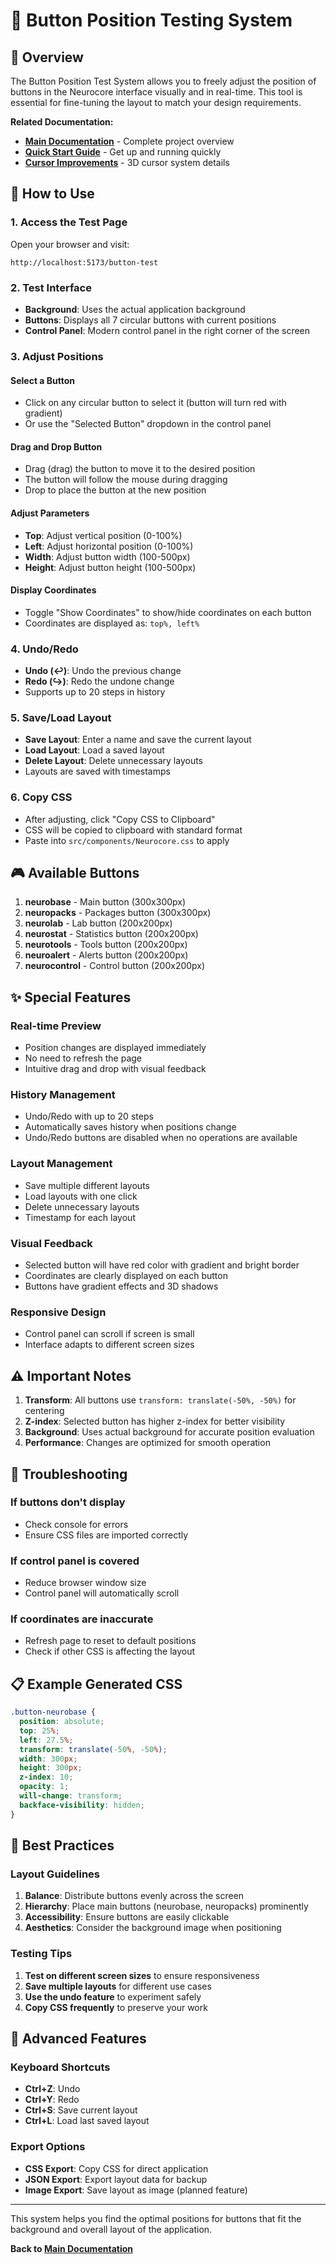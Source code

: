 # 🎯 Button Position Testing System

## 📖 Overview

The Button Position Test System allows you to freely adjust the position of buttons in the Neurocore interface visually and in real-time. This tool is essential for fine-tuning the layout to match your design requirements.

**Related Documentation:**
- **[Main Documentation](README.md)** - Complete project overview
- **[Quick Start Guide](QUICK_START.md)** - Get up and running quickly
- **[Cursor Improvements](CURSOR_IMPROVEMENTS.md)** - 3D cursor system details

## 🚀 How to Use

### 1. Access the Test Page
Open your browser and visit:
```
http://localhost:5173/button-test
```

### 2. Test Interface
- **Background**: Uses the actual application background
- **Buttons**: Displays all 7 circular buttons with current positions
- **Control Panel**: Modern control panel in the right corner of the screen

### 3. Adjust Positions

#### Select a Button
- Click on any circular button to select it (button will turn red with gradient)
- Or use the "Selected Button" dropdown in the control panel

#### Drag and Drop Button
- Drag (drag) the button to move it to the desired position
- The button will follow the mouse during dragging
- Drop to place the button at the new position

#### Adjust Parameters
- **Top**: Adjust vertical position (0-100%)
- **Left**: Adjust horizontal position (0-100%)
- **Width**: Adjust button width (100-500px)
- **Height**: Adjust button height (100-500px)

#### Display Coordinates
- Toggle "Show Coordinates" to show/hide coordinates on each button
- Coordinates are displayed as: `top%, left%`

### 4. Undo/Redo
- **Undo (↩️)**: Undo the previous change
- **Redo (↪️)**: Redo the undone change
- Supports up to 20 steps in history

### 5. Save/Load Layout
- **Save Layout**: Enter a name and save the current layout
- **Load Layout**: Load a saved layout
- **Delete Layout**: Delete unnecessary layouts
- Layouts are saved with timestamps

### 6. Copy CSS
- After adjusting, click "Copy CSS to Clipboard"
- CSS will be copied to clipboard with standard format
- Paste into `src/components/Neurocore.css` to apply

## 🎮 Available Buttons

1. **neurobase** - Main button (300x300px)
2. **neuropacks** - Packages button (300x300px)
3. **neurolab** - Lab button (200x200px)
4. **neurostat** - Statistics button (200x200px)
5. **neurotools** - Tools button (200x200px)
6. **neuroalert** - Alerts button (200x200px)
7. **neurocontrol** - Control button (200x200px)

## ✨ Special Features

### Real-time Preview
- Position changes are displayed immediately
- No need to refresh the page
- Intuitive drag and drop with visual feedback

### History Management
- Undo/Redo with up to 20 steps
- Automatically saves history when positions change
- Undo/Redo buttons are disabled when no operations are available

### Layout Management
- Save multiple different layouts
- Load layouts with one click
- Delete unnecessary layouts
- Timestamp for each layout

### Visual Feedback
- Selected button will have red color with gradient and bright border
- Coordinates are clearly displayed on each button
- Buttons have gradient effects and 3D shadows

### Responsive Design
- Control panel can scroll if screen is small
- Interface adapts to different screen sizes

## ⚠️ Important Notes

1. **Transform**: All buttons use `transform: translate(-50%, -50%)` for centering
2. **Z-index**: Selected button has higher z-index for better visibility
3. **Background**: Uses actual background for accurate position evaluation
4. **Performance**: Changes are optimized for smooth operation

## 🐛 Troubleshooting

### If buttons don't display
- Check console for errors
- Ensure CSS files are imported correctly

### If control panel is covered
- Reduce browser window size
- Control panel will automatically scroll

### If coordinates are inaccurate
- Refresh page to reset to default positions
- Check if other CSS is affecting the layout

## 📋 Example Generated CSS

```css
.button-neurobase {
  position: absolute;
  top: 25%;
  left: 27.5%;
  transform: translate(-50%, -50%);
  width: 300px;
  height: 300px;
  z-index: 10;
  opacity: 1;
  will-change: transform;
  backface-visibility: hidden;
}
```

## 🎯 Best Practices

### Layout Guidelines
1. **Balance**: Distribute buttons evenly across the screen
2. **Hierarchy**: Place main buttons (neurobase, neuropacks) prominently
3. **Accessibility**: Ensure buttons are easily clickable
4. **Aesthetics**: Consider the background image when positioning

### Testing Tips
1. **Test on different screen sizes** to ensure responsiveness
2. **Save multiple layouts** for different use cases
3. **Use the undo feature** to experiment safely
4. **Copy CSS frequently** to preserve your work

## 🔧 Advanced Features

### Keyboard Shortcuts
- **Ctrl+Z**: Undo
- **Ctrl+Y**: Redo
- **Ctrl+S**: Save current layout
- **Ctrl+L**: Load last saved layout

### Export Options
- **CSS Export**: Copy CSS for direct application
- **JSON Export**: Export layout data for backup
- **Image Export**: Save layout as image (planned feature)

---

This system helps you find the optimal positions for buttons that fit the background and overall layout of the application.

**Back to [Main Documentation](README.md)** 